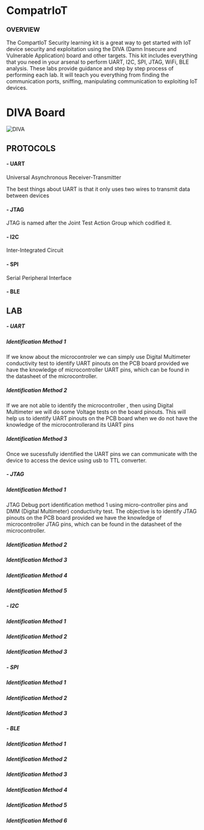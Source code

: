 <h1>CompatrIoT</h1>

<h3>OVERVIEW</h3>

The CompartIoT Security learning kit is a great way to get started with IoT device security and exploitation using the DIVA (Damn Insecure and Vulnerable Application) board and other targets. This kit includes everything that you need in your arsenal to perform UART, I2C, SPI, JTAG, WiFi, BLE analysis. These labs provide guidance and step by step process of performing each lab. It will teach you everything from finding the communication ports, sniffing, manipulating communication to exploiting IoT devices.
 <h1>DIVA Board</h1>
 
 ![DIVA](https://user-images.githubusercontent.com/72998453/164165108-8a6ac1bf-bcff-4be2-a616-20de7c08aa48.jpeg)

<h2>PROTOCOLS</h2>


<h4> - UART </h4>

<p>Universal Asynchronous Receiver-Transmitter
    
<p>The best things about UART is that it only uses two wires to transmit data between devices
<p>
    
<h4> - JTAG </h4>

<p>JTAG is named after the Joint Test Action Group which codified it.

<p>
    
<p>
    
<h4> - I2C </h4>

<p>Inter-Integrated Circuit

<p>

<p>  
    
<h4> - SPI </h4>

<p> Serial Peripheral Interface
    
<p>
    
<p>
    
<h4> - BLE </h4>

<p>
    
<h2>LAB</h2>


<h5> - UART </h5>

<h5>Identification Method 1</h5>
                    
<p>If we know about the microcontroler we can simply use Digital Multimeter conductivity test to identify UART pinouts on the PCB board provided we have the knowledge of microcontroller UART pins, which can be found in the datasheet of the microcontroller.

<h5>Identification Method 2</h5>
                    
<p>If we are not able to identify the microcontroller , then using Digital Multimeter we will do some Voltage tests on the board pinouts. This will help us to identify UART pinouts on the PCB board when we do not have the knowledge of the microcontrollerand its UART pins 

<h5>Identification Method 3</h5>
                    
<p> Once we sucessfully identified the UART pins we can communicate with the device to access the device using usb to TTL converter. 

    
<h5> - JTAG </h5>

<h5>Identification Method 1</h5>
                    
<p>JTAG Debug port identification method 1 using micro-controller pins and DMM (Digital Multimeter) conductivity test. The objective is to identify JTAG pinouts on the PCB board provided we have the knowledge of microcontroller JTAG pins, which can be found in the datasheet of the microcontroller.

<h5>Identification Method 2</h5>
                    
<p>
    
<h5>Identification Method 3</h5>
                    
<p>
    
<h5>Identification Method 4</h5>
                    
<p>

<h5>Identification Method 5</h5>
                    
<p>
    
<h5> - I2C </h5>
<h5>Identification Method 1</h5>
                    
<p>
<h5>Identification Method 2</h5>
                    
<p>

<h5>Identification Method 3</h5>
                    
<p>
    
<h5> - SPI </h5>

<h5>Identification Method 1</h5>
                    
<p>
<h5>Identification Method 2</h5>
                    
<p>

<h5>Identification Method 3</h5>
                    
<p>
    
<h5> - BLE </h5>

<h5>Identification Method 1</h5>
                    
<p>
<h5>Identification Method 2</h5>
                    
<p>

<h5>Identification Method 3</h5>
                    
<p>
    <h5>Identification Method 4</h5>
                    
<p>

<h5>Identification Method 5</h5>
                    
<p>
    
<h5>Identification Method 6</h5>
                    
<p>


 
